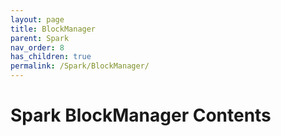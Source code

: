 ```yaml
---
layout: page
title: BlockManager
parent: Spark
nav_order: 8 
has_children: true
permalink: /Spark/BlockManager/
---
```

# Spark BlockManager Contents

